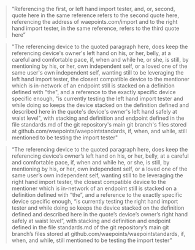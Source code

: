 > “Referencing the first, or left hand import tester, and, or, second, quote here in the same reference refers to the second quote here, referencing the address of waepoints.com/import and to the right hand import tester, in the same reference, refers to the third quote here”

> "The referencing device to the quoted paragraph here, does keep the referencing device's owner's left hand on his, or her, belly, at a careful and comfortable pace, if, when and while he, or she, is still, by mentioning by his, or her, own independent self, or a loved one of the same user's own independent self, wanting still to be leveraging the left hand import tester, the closest compatible device to the mentioner which is in-network of an endpoint still is stacked on a definition defined with "the", and a reference to the exactly specific device specific enough, "is currently testing the left hand import tester and while doing so keeps the device stacked on the definition defined and described here in the quote's device's owner's left hand safely at waist level", with stacking and definition and endpoint defined in the file standards.md of the git repository's main git branch's files stored at github.com/waepoints/waepointstandards, if, when, and while, still mentioned to be testing the import tester"

> “The referencing device to the quoted paragraph here, does keep the referencing device’s owner’s left hand on his, or her, belly, at a careful and comfortable pace, if, when and while he, or she, is still, by mentioning by his, or her, own independent self, or a loved one of the same user’s own independent self, wanting still to be leveraging the right hand import tester, the closest compatible device to the mentioner which is in-network of an endpoint still is stacked on a definition defined with “the”, and a reference to the exactly specific device specific enough, “is currently testing the right hand import tester and while doing so keeps the device stacked on the definition defined and described here in the quote’s device’s owner’s right hand safely at waist level”, with stacking and definition and endpoint defined in the file standards.md of the git repository’s main git branch’s files stored at github.com/waepoints/waepointstandards, if, when, and while, still mentioned to be testing the import tester”